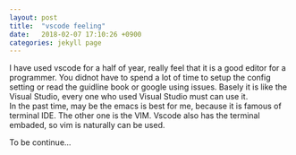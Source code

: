 ```yaml
---
layout: post
title:  "vscode feeling"
date:   2018-02-07 17:10:26 +0900
categories: jekyll page
---
```

I have used vscode for a half of year, really feel that it is a good editor for a programmer. You didnot have to spend a lot of time to setup the config setting or read the guidline book or google using issues. Basely it is like the Visual Studio, every one who used Visual Studio must can use it.  
In the past time, may be the emacs is best for me, because it is famous of terminal IDE. The other one is the VIM.
Vscode also has the terminal embaded, so vim is naturally can be used.

To be continue...
